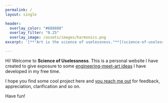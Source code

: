 ```yaml
---
permalink: /
layout: single

header:
  overlay_color: "#888888"
  overlay_filter: "0.25"
  overlay_image: /assets/images/harmonics.png
excerpt: '[**"Art is the science of uselessness."**](science-of-uselessness) --- _Torcuato Luca de Tena_'

---
```


Hi! Welcome to **Science of Uselessness**.
This is a personal website I have created to give exposure to some
[engineering-meet-art ideas](projects) I have developed in my free time.

I hope you find some cool project here and
[you reach me out](contact) for feedback, appreciation, clarification and so on.

Have fun!
